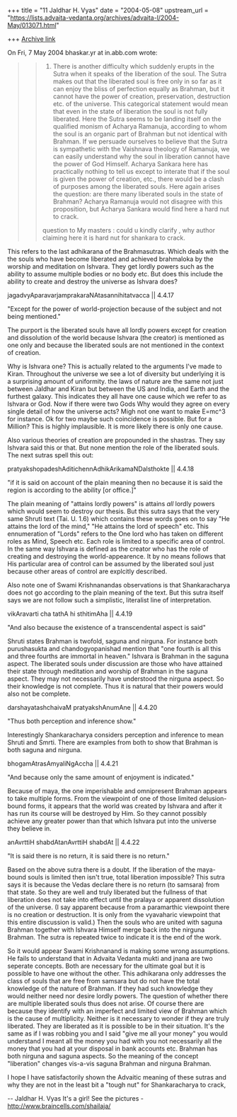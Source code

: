 +++
title = "11 Jaldhar H. Vyas"
date = "2004-05-08"
upstream_url = "https://lists.advaita-vedanta.org/archives/advaita-l/2004-May/013071.html"

+++
[Archive link](https://lists.advaita-vedanta.org/archives/advaita-l/2004-May/013071.html)

On Fri, 7 May 2004 bhaskar.yr at in.abb.com wrote:

> >  1. There is another difficulty which suddenly erupts in the Sutra
> > when it speaks of the liberation of the soul. The Sutra makes out that the
> > liberated soul is free only in so far as it can enjoy the bliss of
> > perfection equally as Brahman, but it cannot have the power of creation,
> > preservation, destruction etc. of the universe. This categorical statement
> > would mean that even in the state of liberation the soul is not fully
> > liberated. Here the Sutra seems to be landing itself on the qualified
> > monism of Acharya Ramanuja, according to whom the soul is an organic part
> > of Brahman but not identical with Brahman. If we persuade ourselves to
> > believe that the Sutra is sympathetic with the Vaishnava theology of
> > Ramanuja, we can easily understand why the soul in liberation cannot have
> > the power of God Himself. Acharya Sankara here has practically nothing to
> > tell us except to interate that if the soul is given the power of
> > creation, etc., there would be a clash of purposes among the liberated
> > souls. Here again arises the question: are there many liberated souls in
> > the state of Brahman? Acharya Ramanuja would not disagree with this
> > proposition, but Acharya Sankara would find here a hard nut to crack.
> >
> > question to My masters : could  u kindly clarify , why author claiming
> > here  it is hard nut for shankara to crack.
> >

This refers to the last adhikarana of the Brahmasutras.  Which deals with
the the souls who have become liberated and achieved brahmaloka by the
worship and meditation on Ishvara.  They get lordly powers such as the
ability to assume multiple bodies or no body etc.  But does this include
the ability to create and destroy the universe as Ishvara does?

jagadvyAparavarjamprakaraNAtasannihitatvacca || 4.4.17

"Except for the power of world-projection because of the subject and not
being mentioned."

The purport is the liberated souls have all lordly powers except for
creation and dissolution of the world because Ishvara (the creator) is
mentioned as one only and because the liberated souls are not mentioned in
the context of creation.

Why is Ishvara one?  This is actually related to the arguments I've made
to Kiran.  Throughout the universe we see a lot of diversity but
underlying it is a surprising amount of uniformity.  the laws of nature
are the same not just between Jaldhar and Kiran but between the US and
India, and Earth and the furthest galaxy.  This indicates they all have
one cause which we refer to as Ishvara or God.  Now if there were two Gods
Why would they agree on every single detail of how the universe acts?
Migh not one want to make E=mc^3 for instance.  Ok for two maybe such
coincidence is possible.  But for a Million?  This is highly implausible.
It is more likely there is only one cause.

Also various theories of creation are propounded in the shastras.  They
say Ishvara said this or that.  But none mention the role of the liberated
souls.  The next sutras spell this out:

pratyakshopadeshAditichennAdhikArikamaNDalsthokte || 4.4.18

"if it is said on account of the plain meaning then no because it is said
the region is according to the ability [or office.]"

The plain meaning of "attains lordly powers" is attains _all_ lordly
powers which would seem to destroy our thesis.  But this sutra says that
the very same Shruti text (Tai. U. 1.6) which contains these words goes on
to say "He attains the lord of the mind," "He attains the lord of speech"
etc.  This ennumeration of "Lords" refers to the One lord who has taken on
different roles as Mind, Speech etc.  Each role is limited to a specific
area of control.  In the same way Ishvara is defined as the creator who
has the role of creating and destroying the world-appearence.  It by no
means follows that His particular area of control can be assumed by the
liberated soul just because other areas of control are explcitly
described.

Also note one of Swami Krishnanandas observations is that Shankaracharya
does not go according to the plain meaning of the text.  But this sutra
itself says we are not follow such a simplistic, literalist line of
interpretation.

vikAravarti cha tathA hi sthitimAha || 4.4.19

"And also because the existence of a transcendental aspect is said"

Shruti states Brahman is twofold, saguna and nirguna.  For instance both
purushasukta and chandogyopanishad mention that "one fourth is all this
and three fourths are immortal in heaven."  Ishvara is Brahman in the
saguna aspect.  The liberated souls under discussion are those who have
attained their state through meditation and worship of Brahman in the
saguna aspect.  They may not necessarily have understood the nirguna
aspect.  So their knowledge is not complete.  Thus it is natural that
their powers would also not be complete.

darshayatashchaivaM pratyakshAnumAne || 4.4.20

"Thus both perception and inference show."

Interestingly Shankaracharya considers perception and inference to mean
Shruti and Smrti.  There are examples from both to show that Brahman is
both saguna and nirguna.

bhogamAtrasAmyaliNgAccha || 4.4.21

"And because only the same amount of enjoyment is indicated."

Because of maya, the one imperishable and omnipresent Brahman appears to
take multiple forms.  From the viewpoint of one of those limited
delusion-bound forms, it appears that the world was created by Ishvara and
after it has run its course will be destroyed by Him.  So they cannot
possibly achieve any greater power than that which Ishvara put into the
universe they believe in.


anAvrttiH shabdAtanAvrttiH shabdAt || 4.4.22

"It is said there is no return, it is said there is no return."

Based on the above sutra there is a doubt.  If the liberation of the
maya-bound souls is limited then isn't true, total liberation impossible?
This sutra says it is because the Vedas declare there is no return (to
samsara) from that state.  So they are well and truly liberated but the
fullness of that liberation does not take into effect until the pralaya or
apparent dissolution of the universe.  (I say apparent because from a
paramarthic viewpoint there is no creation or destruction.  It is only
from the vyavaharic viewpoint that this entire discussion is valid.) Then
the souls who are united with saguna Brahman together with Ishvara Himself
merge back into the nirguna Brahman.  The sutra is repeated twice to
indicate it is the end of the work.

So it would appear Swami Krishnanand is making some wrong assumptions.  He
fails to understand that in Advaita Vedanta mukti and jnana are two
seperate concepts.  Both are necessary for the ultimate goal but it is
possible to have one without the other.  This adhikarana only addresses
the class of souls that are free from samsara but do not have the total
knowledge of the nature of Brahman.  If they had such knowledge they would
neither need nor desire lordly powers.  The question of whether there are
multiple liberated souls thus does not arise.  Of course there are because
they identify with an imperfect and limited view of Brahman which is the
cause of multiplicity.  Neither is it necessary to wonder if they are
truly liberated.  They are liberated as it is possible to be in their
situation.  It's the same as if I was robbing you and I said "give me all
your money" you would understand I meant all the money you had with you
not necessarily all the money that you had at your disposal in bank
accounts etc.  Brahman has both nirguna and saguna aspects.  So the
meaning of the concept "liberation" changes vis-a-vis saguna Brahman and
nirguna Brahman.

I hope I have satisfactorily shown the Advaitic meaning of these sutras
and why they are not in the least bit a "tough nut" for Shankaracharya to
crack,

-- 
Jaldhar H. Vyas <jaldhar at braincells.com>
It's a girl! See the pictures - http://www.braincells.com/shailaja/


